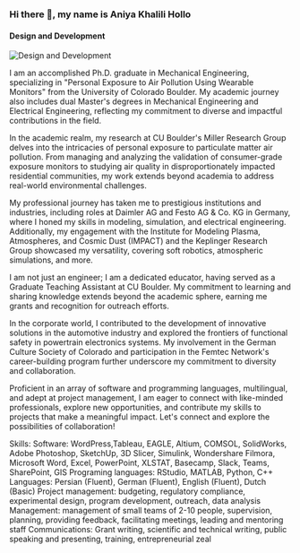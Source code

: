 ### Hi there 👋, my name is Aniya Khalili Hollo
#### Design and Development
![Design and Development]([https://arturssmirnovs.github.io/github-profile-readme-generator/images/banner.png](https://github.com/Aniyahollo/Aniyahollo/blob/main/Copy%20of%20Kyobi%20School%20of%20the%20Arts.pdf))

I am an accomplished Ph.D. graduate in Mechanical Engineering, specializing in "Personal Exposure to Air Pollution Using Wearable Monitors" from the University of Colorado Boulder. My academic journey also includes dual Master's degrees in Mechanical Engineering and Electrical Engineering, reflecting my commitment to diverse and impactful contributions in the field.

In the academic realm, my research at CU Boulder's Miller Research Group delves into the intricacies of personal exposure to particulate matter air pollution. From managing and analyzing the validation of consumer-grade exposure monitors to studying air quality in disproportionately impacted residential communities, my work extends beyond academia to address real-world environmental challenges.

My professional journey has taken me to prestigious institutions and industries, including roles at Daimler AG and Festo AG & Co. KG in Germany, where I honed my skills in modeling, simulation, and electrical engineering. Additionally, my engagement with the Institute for Modeling Plasma, Atmospheres, and Cosmic Dust (IMPACT) and the Keplinger Research Group showcased my versatility, covering soft robotics, atmospheric simulations, and more.

I am not just an engineer; I am a dedicated educator, having served as a Graduate Teaching Assistant at CU Boulder. My commitment to learning and sharing knowledge extends beyond the academic sphere, earning me grants and recognition for outreach efforts.

In the corporate world, I contributed to the development of innovative solutions in the automotive industry and explored the frontiers of functional safety in powertrain electronics systems. My involvement in the German Culture Society of Colorado and participation in the Femtec Network's career-building program further underscore my commitment to diversity and collaboration.

Proficient in an array of software and programming languages, multilingual, and adept at project management, I am eager to connect with like-minded professionals, explore new opportunities, and contribute my skills to projects that make a meaningful impact. Let's connect and explore the possibilities of collaboration!

Skills: Software: WordPress,Tableau, EAGLE, Altium, COMSOL, SolidWorks, Adobe Photoshop, SketchUp, 3D Slicer, Simulink,  Wondershare Filmora, Microsoft Word, Excel, PowerPoint, XLSTAT, Basecamp, Slack, Teams, SharePoint, GIS Programing languages: RStudio, MATLAB, Python, C++ Languages: Persian (Fluent), German (Fluent), English (Fluent), Dutch (Basic) Project management: budgeting, regulatory compliance, experimental design, program development, outreach, data  analysis Management: management of small teams of 2-10 people, supervision, planning, providing feedback, facilitating  meetings, leading and mentoring staff Communications: Grant writing, scientific and technical writing, public speaking and presenting, training, entrepreneurial zeal





